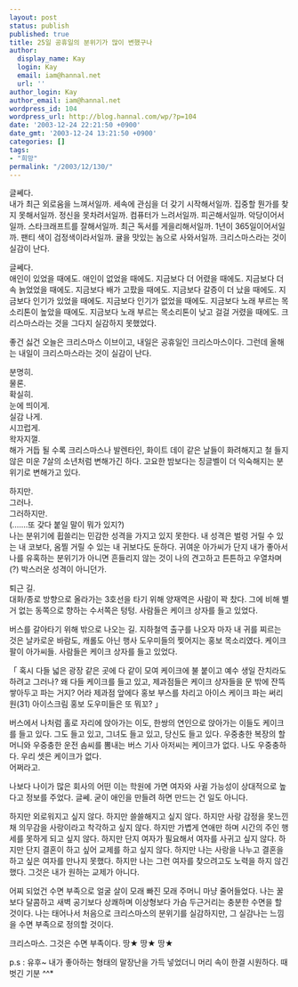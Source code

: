 ```yaml
---
layout: post
status: publish
published: true
title: 25일 공휴일의 분위기가 많이 변했구나
author:
  display_name: Kay
  login: Kay
  email: iam@hannal.net
  url: ''
author_login: Kay
author_email: iam@hannal.net
wordpress_id: 104
wordpress_url: http://blog.hannal.com/wp/?p=104
date: '2003-12-24 22:21:50 +0900'
date_gmt: '2003-12-24 13:21:50 +0900'
categories: []
tags:
- "희망"
permalink: "/2003/12/130/"
---
```

<p>글쎄다.<br />
내가 최근 외로움을 느껴서일까. 세속에 관심을 더 갖기 시작해서일까. 집중할 뭔가를 찾지 못해서일까. 정신을 못차려서일까. 컴퓨터가 느려서일까. 피곤해서일까. 악당이어서일까. 스타크래프트를 잘해서일까. 최근 독서를 게을리해서일까. 1년이 365일이어서일까. 팬티 색이 검정색이라서일까. 귤을 맛있는 놈으로 사와서일까. 크리스마스라는 것이 실감이 난다.</p>
<p>글쎄다.<br />
애인이 있었을 때에도. 애인이 없었을 때에도. 지금보다 더 어렸을 때에도. 지금보다 더 속 늙었었을 때에도. 지금보다 배가 고팠을 때에도. 지금보다 갈증이 더 났을 때에도. 지금보다 인기가 있었을 때에도. 지금보다 인기가 없었을 때에도. 지금보다 노래 부르는 목소리톤이 높았을 때에도. 지금보다 노래 부르는 목소리톤이 낮고 걸걸 거렸을 때에도. 크리스마스라는 것을 그다지 실감하지 못했었다.</p>
<p>좋건 싫건 오늘은 크리스마스 이브이고, 내일은 공휴일인 크리스마스이다. 그런데 올해는 내일이 크리스마스라는 것이 실감이 난다.</p>
<p>분명히.<br />
물론.<br />
확실히.<br />
눈에 띄이게.<br />
실감 나게.<br />
시끄럽게.<br />
왁자지껄.<br />
해가 거듭 될 수록 크리스마스나 발렌타인, 화이트 데이 같은 날들이 화려해지고 철 들지 않은 미운 7살의 소년처럼 변해가긴 하다. 고요한 밤보다는 징글벨이 더 익숙해지는 분위기로 변해가고 있다.</p>
<p>하지만.<br />
그러나.<br />
그러하지만.<br />
(.......또 갖다 붙일 말이 뭐가 있지?)<br />
나는 분위기에 휩쓸리는 민감한 성격을 가지고 있지 못한다. 내 성격은 벌렁 거릴 수 있는 내 코보다, 옴찔 거릴 수 있는 내 귀보다도 둔하다. 귀여운 아가씨가 단지 내가 좋아서 나를 유혹하는 분위기가 아니면 흔들리지 않는 것이 나의 견고하고 튼튼하고 우열차며(?) 박스러운 성격이 아니던가.</p>
<p>퇴근 길.<br />
대화/종로 방향으로 올라가는 3호선을 타기 위해 양재역은 사람이 꽉 찼다. 그에 비해 별 거 없는 동쪽으로 향하는 수서쪽은 텅텅. 사람들은 케이크 상자를 들고 있었다.</p>
<p>버스를 갈아타기 위해 밖으로 나오는 길. 지하철역 출구를 나오자 마자 내 귀를 찌르는 것은 날카로운 바람도, 캐롤도 아닌 행사 도우미들의 찢어지는 홍보 목소리였다. 케이크 팔이 아가씨들. 사람들은 케이크 상자를 들고 있었다.</p>
<p>「 혹시 다들 넓은 광장 같은 곳에 다 같이 모여 케이크에 불 붙이고 예수 생일 잔치라도 하려고 그러나? 왜 다들 케이크를 들고 있고, 제과점들은 케이크 상자들을 문 밖에 잔뜩 쌓아두고 파는 거지? 어라 제과점 앞에다 홍보 부스를 차리고 아이스 케이크 파는 써리원(31) 아이스크림 홍보 도우미들은 또 뭐꼬? 」</p>
<p>버스에서 나처럼 홀로 자리에 앉아가는 이도, 한쌍의 연인으로 앉아가는 이들도 케이크를 들고 있다. 그도 들고 있고, 그녀도 들고 있고, 당신도 들고 있다. 우중충한 복장의 할머니와 우중충한 운전 솜씨를 뽐내는 버스 기사 아저씨는 케이크가 없다. 나도 우중충하다. 우리 셋은 케이크가 없다.<br />
어쩌라고.</p>
<p>나보다 나이가 많은 회사의 어떤 이는 학원에 가면 여자와 사귈 가능성이 상대적으로 높다고 정보를 주었다. 글쎄. 굳이 애인을 만들려 하면 만드는 건 일도 아니다.</p>
<p>하지만 외로워지고 싶지 않다. 하지만 쓸쓸해지고 싶지 않다. 하지만 사랑 감정을 못느낀 채 의무감을 사랑이라고 착각하고 싶지 않다. 하지만 가볍게 연애만 하며 시간의 주인 행세를 못하게 되고 싶지 않다. 하지만 단지 여자가 필요해서 여자를 사귀고 싶지 않다. 하지만 단지 결혼이 하고 싶어 교제를 하고 싶지 않다. 하지만 나는 사랑을 나누고 결혼을 하고 싶은 여자를 만나지 못했다. 하지만 나는 그런 여자를 찾으려고도 노력을 하지 않긴 했다. 그것은 내가 원하는 교제가 아니다.</p>
<p>어찌 되었건 수면 부족으로 얼굴 살이 모래 빠진 모래 주머니 마냥 줄어들었다. 나는 꿀보다 달콤하고 새벽 공기보다 상쾌하며 이상형보다 가슴 두근거리는 충분한 수면을 할 것이다. 나는 태어나서 처음으로 크리스마스의 분위기를 실감하지만, 그 실감나는 느낌을 수면 부족으로 정의할 것이다.</p>
<p>크리스마스. 그것은 수면 부족이다. 땅★ 땅★ 땅★</p>
<p>p.s : 유후~ 내가 좋아하는 형태의 말장난을 가득 넣었더니 머리 속이 한결 시원하다. 때 벗긴 기분 ^^*</p>
